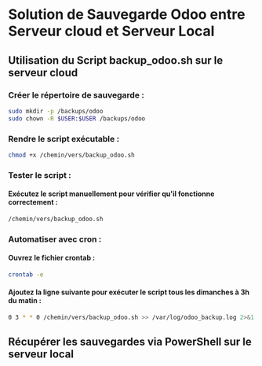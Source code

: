 # Solution de Sauvegarde Odoo entre Serveur cloud et Serveur Local

## Utilisation du Script backup_odoo.sh sur le serveur cloud
### Créer le répertoire de sauvegarde :

```bash
sudo mkdir -p /backups/odoo
sudo chown -R $USER:$USER /backups/odoo
```

### Rendre le script exécutable :

```bash
chmod +x /chemin/vers/backup_odoo.sh
```
### Tester le script :
#### Exécutez le script manuellement pour vérifier qu'il fonctionne correctement :

```bash
/chemin/vers/backup_odoo.sh
```

### Automatiser avec cron :
#### Ouvrez le fichier crontab :

```bash
crontab -e
```

#### Ajoutez la ligne suivante pour exécuter le script tous les dimanches à 3h du matin :

```bash
0 3 * * 0 /chemin/vers/backup_odoo.sh >> /var/log/odoo_backup.log 2>&1
```

## Récupérer les sauvegardes via PowerShell sur le serveur local
